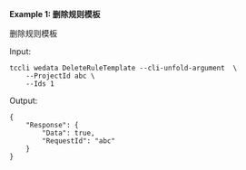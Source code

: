 **Example 1: 删除规则模板**

删除规则模板

Input: 

```
tccli wedata DeleteRuleTemplate --cli-unfold-argument  \
    --ProjectId abc \
    --Ids 1
```

Output: 
```
{
    "Response": {
        "Data": true,
        "RequestId": "abc"
    }
}
```

